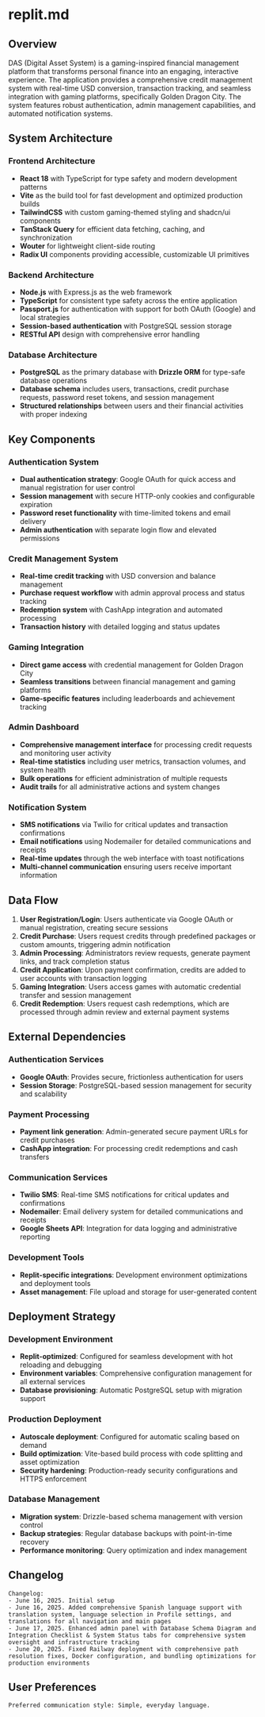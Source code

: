 # replit.md

## Overview

DAS (Digital Asset System) is a gaming-inspired financial management platform that transforms personal finance into an engaging, interactive experience. The application provides a comprehensive credit management system with real-time USD conversion, transaction tracking, and seamless integration with gaming platforms, specifically Golden Dragon City. The system features robust authentication, admin management capabilities, and automated notification systems.

## System Architecture

### Frontend Architecture
- **React 18** with TypeScript for type safety and modern development patterns
- **Vite** as the build tool for fast development and optimized production builds
- **TailwindCSS** with custom gaming-themed styling and shadcn/ui components
- **TanStack Query** for efficient data fetching, caching, and synchronization
- **Wouter** for lightweight client-side routing
- **Radix UI** components providing accessible, customizable UI primitives

### Backend Architecture
- **Node.js** with Express.js as the web framework
- **TypeScript** for consistent type safety across the entire application
- **Passport.js** for authentication with support for both OAuth (Google) and local strategies
- **Session-based authentication** with PostgreSQL session storage
- **RESTful API** design with comprehensive error handling

### Database Architecture
- **PostgreSQL** as the primary database with **Drizzle ORM** for type-safe database operations
- **Database schema** includes users, transactions, credit purchase requests, password reset tokens, and session management
- **Structured relationships** between users and their financial activities with proper indexing

## Key Components

### Authentication System
- **Dual authentication strategy**: Google OAuth for quick access and manual registration for user control
- **Session management** with secure HTTP-only cookies and configurable expiration
- **Password reset functionality** with time-limited tokens and email delivery
- **Admin authentication** with separate login flow and elevated permissions

### Credit Management System
- **Real-time credit tracking** with USD conversion and balance management
- **Purchase request workflow** with admin approval process and status tracking
- **Redemption system** with CashApp integration and automated processing
- **Transaction history** with detailed logging and status updates

### Gaming Integration
- **Direct game access** with credential management for Golden Dragon City
- **Seamless transitions** between financial management and gaming platforms
- **Game-specific features** including leaderboards and achievement tracking

### Admin Dashboard
- **Comprehensive management interface** for processing credit requests and monitoring user activity
- **Real-time statistics** including user metrics, transaction volumes, and system health
- **Bulk operations** for efficient administration of multiple requests
- **Audit trails** for all administrative actions and system changes

### Notification System
- **SMS notifications** via Twilio for critical updates and transaction confirmations
- **Email notifications** using Nodemailer for detailed communications and receipts
- **Real-time updates** through the web interface with toast notifications
- **Multi-channel communication** ensuring users receive important information

## Data Flow

1. **User Registration/Login**: Users authenticate via Google OAuth or manual registration, creating secure sessions
2. **Credit Purchase**: Users request credits through predefined packages or custom amounts, triggering admin notification
3. **Admin Processing**: Administrators review requests, generate payment links, and track completion status
4. **Credit Application**: Upon payment confirmation, credits are added to user accounts with transaction logging
5. **Gaming Integration**: Users access games with automatic credential transfer and session management
6. **Credit Redemption**: Users request cash redemptions, which are processed through admin review and external payment systems

## External Dependencies

### Authentication Services
- **Google OAuth**: Provides secure, frictionless authentication for users
- **Session Storage**: PostgreSQL-based session management for security and scalability

### Payment Processing
- **Payment link generation**: Admin-generated secure payment URLs for credit purchases
- **CashApp integration**: For processing credit redemptions and cash transfers

### Communication Services
- **Twilio SMS**: Real-time SMS notifications for critical updates and confirmations
- **Nodemailer**: Email delivery system for detailed communications and receipts
- **Google Sheets API**: Integration for data logging and administrative reporting

### Development Tools
- **Replit-specific integrations**: Development environment optimizations and deployment tools
- **Asset management**: File upload and storage for user-generated content

## Deployment Strategy

### Development Environment
- **Replit-optimized**: Configured for seamless development with hot reloading and debugging
- **Environment variables**: Comprehensive configuration management for all external services
- **Database provisioning**: Automatic PostgreSQL setup with migration support

### Production Deployment
- **Autoscale deployment**: Configured for automatic scaling based on demand
- **Build optimization**: Vite-based build process with code splitting and asset optimization
- **Security hardening**: Production-ready security configurations and HTTPS enforcement

### Database Management
- **Migration system**: Drizzle-based schema management with version control
- **Backup strategies**: Regular database backups with point-in-time recovery
- **Performance monitoring**: Query optimization and index management

## Changelog

```
Changelog:
- June 16, 2025. Initial setup
- June 16, 2025. Added comprehensive Spanish language support with translation system, language selection in Profile settings, and translations for all navigation and main pages
- June 17, 2025. Enhanced admin panel with Database Schema Diagram and Integration Checklist & System Status tabs for comprehensive system oversight and infrastructure tracking
- June 20, 2025. Fixed Railway deployment with comprehensive path resolution fixes, Docker configuration, and bundling optimizations for production environments
```

## User Preferences

```
Preferred communication style: Simple, everyday language.
```